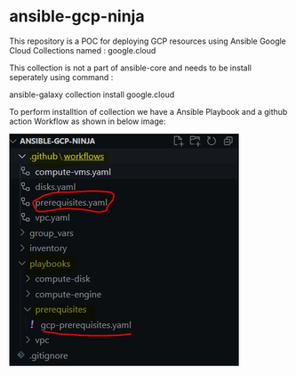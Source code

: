 # ansible-gcp-ninja

This repository is a POC for deploying GCP resources using Ansible Google Cloud Collections named : google.cloud 

This collection is not a part of ansible-core and needs to be install seperately using command :

ansible-galaxy collection install google.cloud

To perform installtion of collection we have a Ansible Playbook and a github action Workflow as shown in below image:

![Pre-requistes](images/pre-requistes.JPG)




